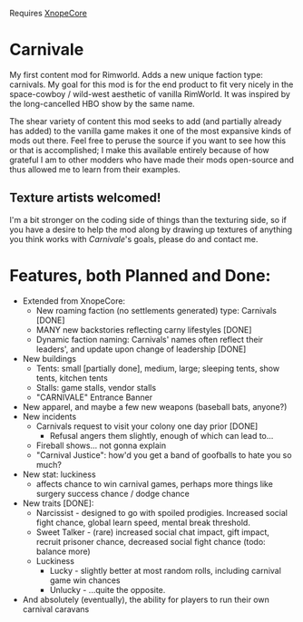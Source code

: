Requires [XnopeCore](https://github.com/Xnope/XnopeCore)

# Carnivale
My first content mod for Rimworld. Adds a new unique faction type: carnivals. My goal for this mod is for the end product to fit very nicely in the space-cowboy / wild-west aesthetic of vanilla RimWorld. It was inspired by the long-cancelled HBO show by the same name.

The shear variety of content this mod seeks to add (and partially already has added) to the vanilla game makes it one of the most expansive kinds of mods out there. Feel free to peruse the source if you want to see how this or that is accomplished; I make this available entirely because of how grateful I am to other modders who have made their mods open-source and thus allowed me to learn from their examples.

## Texture artists welcomed!
I'm a bit stronger on the coding side of things than the texturing side, so if you have a desire to help the mod along by drawing up textures of anything you think works with *Carnivale*'s goals, please do and contact me.

# Features, both Planned and Done:
* Extended from XnopeCore:
  * New roaming faction (no settlements generated) type: Carnivals [DONE]
  * MANY new backstories reflecting carny lifestyles [DONE]
  * Dynamic faction naming: Carnivals' names often reflect their leaders', and update upon change of leadership [DONE]
* New buildings
  * Tents: small [partially done], medium, large; sleeping tents, show tents, kitchen tents
  * Stalls: game stalls, vendor stalls
  * "CARNIVALE" Entrance Banner
* New apparel, and maybe a few new weapons (baseball bats, anyone?)
* New incidents
  * Carnivals request to visit your colony one day prior [DONE]
    * Refusal angers them slightly, enough of which can lead to...
  * Fireball shows... not gonna explain
  * "Carnival Justice": how'd you get a band of goofballs to hate you so much?
* New stat: luckiness
  * affects chance to win carnival games, perhaps more things like surgery success chance / dodge chance
* New traits [DONE]:
  * Narcissist - designed to go with spoiled prodigies. Increased social fight chance, global learn speed, mental break threshold.
  * Sweet Talker - (rare) increased social chat impact, gift impact, recruit prisoner chance, decreased social fight chance (todo: balance more)
  * Luckiness
    * Lucky - slightly better at most random rolls, including carnival game win chances
    * Unlucky - ...quite the opposite.
* And absolutely (eventually), the ability for players to run their own carnival caravans
